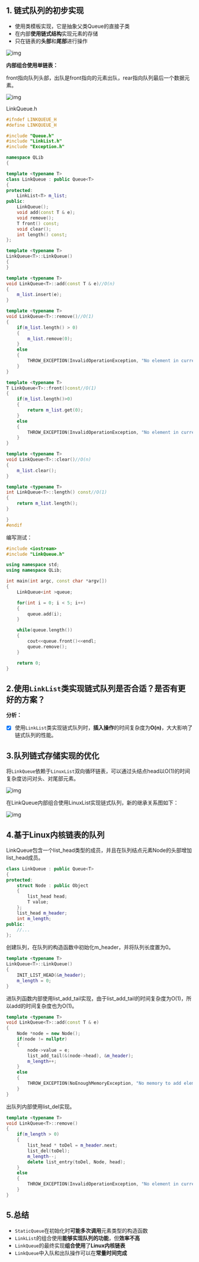 ## 1. 链式队列的初步实现

- 使用类模板实现，它是抽象父类Queue的直接子类
- 在内部**使用链式结构**实现元素的存储
- 只在链表的**头部**和**尾部**进行操作

![img](./pic/uml01.jpg)



**内部组合使用单链表：**

front指向队列头部，出队是front指向的元素出队，rear指向队列最后一个数据元素。

![img](./pic/LinkQueue.jpg)

LinkQueue.h

```c++
#ifndef LINKQUEUE_H
#define LINKQUEUE_H

#include "Queue.h"
#include "LinkList.h"
#include "Exception.h"

namespace QLib
{

template <typename T>
class LinkQueue : public Queue<T>
{
protected:
    LinkList<T> m_list;
public:
    LinkQueue();
    void add(const T & e);
    void remove();
    T front() const;
    void clear();
    int length() const;
};

template <typename T>
LinkQueue<T>::LinkQueue()
{
}

template <typename T>
void LinkQueue<T>::add(const T & e)//O(n)
{
    m_list.insert(e);
}

template <typename T>
void LinkQueue<T>::remove()//O(1)
{
    if(m_list.length() > 0)
    {
        m_list.remove(0);
    }
    else
    {
        THROW_EXCEPTION(InvalidOperationException, "No element in current link queue...");
    }
}

template <typename T>
T LinkQueue<T>::front()const//O(1)
{
    if(m_list.length()>0)
    {
        return m_list.get(0);
    }
    else
    {
        THROW_EXCEPTION(InvalidOperationException, "No element in current link queue...");
    }
}

template <typename T>
void LinkQueue<T>::clear()//O(n)
{
    m_list.clear();
}

template <typename T>
int LinkQueue<T>::length() const//O(1)
{
    return m_list.length();
}

}
#endif
```

编写测试：

```c++
#include <iostream>
#include "LinkQueue.h"

using namespace std;
using namespace QLib;

int main(int argc, const char *argv[])
{
    LinkQueue<int >queue;

    for(int i = 0; i < 5; i++)
    {
        queue.add(i);
    }

    while(queue.length())
    {
        cout<<queue.front()<<endl;
        queue.remove();
    }

    return 0;
}
```

## 2.使用`LinkList`类实现链式队列是否合适？是否有更好的方案？

**分析：**

- [x] 使用`LinkList`类实现链式队列时，**插入操作**的时间复杂度为**O(n)**，大大影响了链式队列的性能。


## 3.队列链式存储实现的优化

将`LinkQueue`依赖于`LinuxList`双向循环链表，可以通过头结点head以O(1)的时间复杂度访问对头、对尾部元素。

![img](./pic/LinkQueue02.jpg)

在LinkQueue内部组合使用LinuxList实现链式队列，新的继承关系图如下：

![img](./pic/uml02.jpg)

## 4.基于Linux内核链表的队列

LinkQueue包含一个list_head类型的成员，并且在队列结点元素Node的头部增加list_head成员。

```c++
class LinkQueue : public Queue<T>
{
protected:
    struct Node : public Object
    {
        list_head head;
        T value;
    };
    list_head m_header;
    int m_length;
public:
    //...
};
```

创建队列，在队列的构造函数中初始化m_header，并将队列长度置为0。

```c++
template <typename T>
LinkQueue<T>::LinkQueue()
{
    INIT_LIST_HEAD(&m_header);
    m_length = 0;
}
```

进队列函数内部使用list_add_tail实现，由于list_add_tail的时间复杂度为O(1)，所以add的时间复杂度也为O(1)。
```c++
template <typename T>
void LinkQueue<T>::add(const T & e)
{
    Node *node = new Node();
    if(node != nullptr)
    {
        node->value = e;
        list_add_tail(&(node->head), &m_header);
        m_length++;
    }
    else
    {
        THROW_EXCEPTION(NoEnoughMemoryException, "No memory to add element in LinkQueue...");
    }
}
```

出队列内部使用list_del实现。

```c++
template <typename T>
void LinkQueue<T>::remove()
{
    if(m_length > 0)
    {
        list_head * toDel = m_header.next;
        list_del(toDel);
        m_length--;
        delete list_entry(toDel, Node, head);
    }
    else
    {
        THROW_EXCEPTION(InvalidOperationException, "No element in current link queue...");
    }
}
```

## 5.总结

- `StaticQueue`在初始化时**可能多次调用**元素类型的构造函数
- `LinkList`的组合使用**能够实现队列的功能**，但**效率不高**
- `LinkQueue`的最终实现**组合使用**了**Linux内核链表**
- `LinkQueue`中入队和出队操作可以在**常量时间完成**
